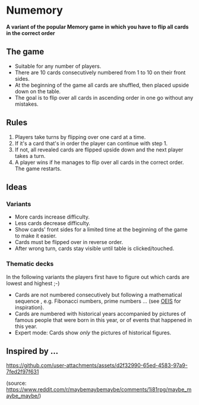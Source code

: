# Numemory

**A variant of the popular Memory game in which you have to flip all cards in the correct order**

## The game

- Suitable for any number of players.
- There are 10 cards consecutively numbered from 1 to 10 on their front sides.
- At the beginning of the game all cards are shuffled, then placed upside down on the table.
- The goal is to flip over all cards in ascending order in one go without any mistakes.

## Rules

1. Players take turns by flipping over one card at a time.
2. If it's a card that's in order the player can continue with step 1.
3. If not, all revealed cards are flipped upside down and the next player takes a turn.
4. A player wins if he manages to flip over all cards in the correct order. The game restarts.

## Ideas

### Variants

- More cards increase difficulty.
- Less cards decrease difficulty.
- Show cards' front sides for a limited time at the beginning of the game to make it easier.
- Cards must be flipped over in reverse order.
- After wrong turn, cards stay visible until table is clicked/touched.

### Thematic decks

In the following variants the players first have to figure out which cards are lowest and highest ;-)

- Cards are not numbered consecutively but following a mathematical sequence , e.g. Fibonacci numbers, prime numbers … (see [OEIS](https://oeis.org/) for inspiration).
- Cards are numbered with historical years accompanied by pictures of famous people that were born in this year, or of events that happened in this year.
- Expert mode: Cards show _only_ the pictures of historical figures.

## Inspired by …

https://github.com/user-attachments/assets/d2f32990-65ed-4583-97a9-7fed2f97f631

(source: https://www.reddit.com/r/maybemaybemaybe/comments/1i81rpg/maybe_maybe_maybe/)
